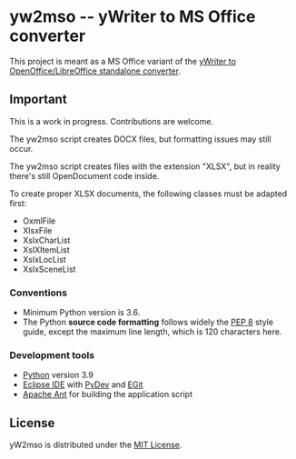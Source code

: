# yw2mso -- yWriter to MS Office converter

This project is meant as a MS Office variant of the [yWriter to OpenOffice/LibreOffice standalone converter](https://peter88213.github.io/yW2OO/). 


## Important

This is a work in progress. Contributions are welcome.

The yw2mso script creates DOCX files, but formatting issues may still occur. 

The yw2mso script creates files with the extension "XLSX", but in reality there's still OpenDocument code inside.

To create proper XLSX documents, the following classes must be adapted first:

- OxmlFile
- XlsxFile
- XslxCharList
- XslXItemList
- XslxLocList
- XslxSceneList


### Conventions

- Minimum Python version is 3.6. 
- The Python **source code formatting** follows widely the [PEP 8](https://www.python.org/dev/peps/pep-0008/) style guide, except the maximum line length, which is 120 characters here.

### Development tools

- [Python](https://python.org) version 3.9
- [Eclipse IDE](https://eclipse.org) with [PyDev](https://pydev.org) and [EGit](https://www.eclipse.org/egit/)
- [Apache Ant](https://ant.apache.org/) for building the application script

## License

yW2mso is distributed under the [MIT License](http://www.opensource.org/licenses/mit-license.php).
